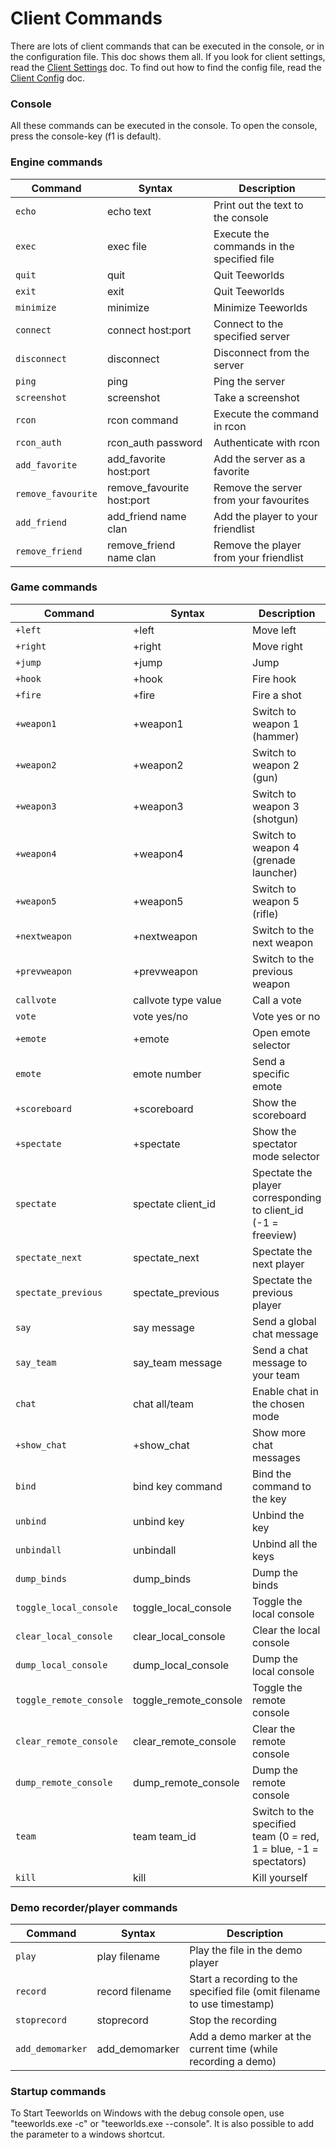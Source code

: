 # Client Commands

There are lots of client commands that can be executed in the console, or in the configuration file. This doc shows them all. If you look for client settings, read the [Client Settings](client_settings.md) doc. To find out how to find the config file, read the [Client Config](client_config.md) doc.

### Console

All these commands can be executed in the console. To open the console, press the console-key (f1 is default).

### Engine commands

|Command |  Syntax | Description|
| ------ | ------- | ---------- |
|`echo`|	echo text|	Print out the text to the console|
|`exec`|	exec file|	Execute the commands in the specified file|
|`quit`|	quit|	Quit Teeworlds|
|`exit`|	exit|	Quit Teeworlds|
|`minimize`|	minimize|	Minimize Teeworlds|
|`connect`|	connect host:port|	Connect to the specified server|
|`disconnect`|	disconnect|	Disconnect from the server|
|`ping`|	ping|	Ping the server|
|`screenshot`|	screenshot|	Take a screenshot|
|`rcon`|	rcon command|	Execute the command in rcon|
|`rcon_auth`|	rcon_auth password|	Authenticate with rcon|
|`add_favorite`|	add_favorite host:port|	Add the server as a favorite|
|`remove_favourite`|	remove_favourite host:port|	Remove the server from your favourites|
|`add_friend`|	add_friend name clan|	Add the player to your friendlist|
|`remove_friend`|	remove_friend name clan|	Remove the player from your friendlist|

### Game commands

|Command |  Syntax | Description|
| ------ | ------- | ---------- |
|`+left`|	+left|	Move left|
|`+right`|	+right|	Move right|
|`+jump`|	+jump|	Jump|
|`+hook`|	+hook|	Fire hook|
|`+fire`|	+fire|	Fire a shot|
|`+weapon1`|	+weapon1|	Switch to weapon 1 (hammer)|
|`+weapon2`|	+weapon2|	Switch to weapon 2 (gun)|
|`+weapon3`|	+weapon3|	Switch to weapon 3 (shotgun)|
|`+weapon4`|	+weapon4|	Switch to weapon 4 (grenade launcher)|
|`+weapon5`|	+weapon5|	Switch to weapon 5 (rifle)|
|`+nextweapon`|	+nextweapon|	Switch to the next weapon|
|`+prevweapon`|	+prevweapon	|Switch to the previous weapon|
|`callvote`|	callvote type value|	Call a vote|
|`vote`|	vote yes/no|	Vote yes or no|
|`+emote`|	+emote|	Open emote selector|
|`emote`|	emote number|	Send a specific emote|
|`+scoreboard`|	+scoreboard|	Show the scoreboard|
|`+spectate`|	+spectate|	Show the spectator mode selector|
|`spectate`|	spectate client_id|	Spectate the player corresponding to client_id (-1 = freeview)|
|`spectate_next`|	spectate_next|	Spectate the next player|
|`spectate_previous`|	spectate_previous|	Spectate the previous player|
|`say`|	say message|	Send a global chat message|
|`say_team`|	say_team message|	Send a chat message to your team|
|`chat`|	chat all/team|	Enable chat in the chosen mode|
|`+show_chat`|	+show_chat|	Show more chat messages|
|`bind`|	bind key command|	Bind the command to the key|
|`unbind`|	unbind key|	Unbind the key|
|`unbindall`|	unbindall|	Unbind all the keys|
|`dump_binds`|	dump_binds|	Dump the binds|
|`toggle_local_console`|	toggle\_local_console|	Toggle the local console|
|`clear_local_console`|	clear\_local_console|	Clear the local console|
|`dump_local_console`|	dump\_local_console|	Dump the local console|
|`toggle_remote_console`|	toggle\_remote\_console|	Toggle the remote console|
|`clear_remote_console`|	clear\_remote\_console|	Clear the remote console|
|`dump_remote_console`|	dump\_remote\_console|	Dump the remote console|
|`team`|	team team_id|	Switch to the specified team (0 = red, 1 = blue, -1 = spectators)|
|`kill`|	kill|	Kill yourself|

### Demo recorder/player commands

|Command |  Syntax | Description|
| ------ | ------- | ---------- |
|`play`|	play filename|	Play the file in the demo player|
|`record`|	record filename|	Start a recording to the specified file (omit filename to use timestamp)|
|`stoprecord`| stoprecord|	Stop the recording|
|`add_demomarker`| add_demomarker|	Add a demo marker at the current time (while recording a demo)|

### Startup commands

To Start Teeworlds on Windows with the debug console open, use "teeworlds.exe -c" or "teeworlds.exe --console".
It is also possible to add the parameter to a windows shortcut.

